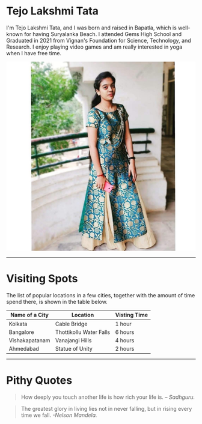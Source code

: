 # Tejo Lakshmi Tata
I'm Tejo Lakshmi Tata, and I was born and raised in Bapatla, which is well-known for having Suryalanka Beach. I attended Gems High School and Graduated in 2021 from Vignan's Foundation for Science, Technology, and Research. I enjoy playing video games and am really interested in yoga when I have free time.

![My Picture](My_Pic.jpg)
***
# Visiting Spots
The list of popular locations in a few cities, together with the amount of time spend there, is shown in the table below. 

|Name of a City|Location|Visting Time|
|--------------|--------|------------|
|Kolkata       |Cable Bridge | 1 hour|
|Bangalore     |Thottikollu Water Falls|6 hours|
|Vishakapatanam| Vanajangi Hills | 4 hours|
|Ahmedabad     |Statue of Unity |2 hours|
***
# Pithy Quotes
>How deeply you touch another life is how rich your life is. *– Sadhguru.*

>The greatest glory in living lies not in never falling, but in rising every time we fall. *-Nelson Mandela.*